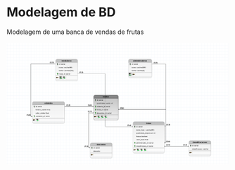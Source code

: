 # Modelagem de BD
Modelagem de uma banca de vendas de frutas
<br>
<br>
<img width="1000px" heigth="400px" src="https://github.com/MarinhoCM/Modelagem_de_BD/blob/main/Modelagem.png"/>
